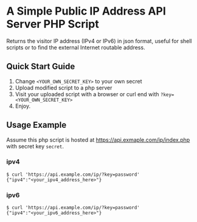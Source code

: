 # A Simple Public IP Address API Server PHP Script
Returns the visitor IP address (IPv4 or IPv6) in json format, useful for shell scripts or to find the external Internet routable address.

## Quick Start Guide
1. Change `<YOUR_OWN_SECRET_KEY>` to your own secret
2. Upload modified script to a php server
3. Visit your uploaded script with a browser or curl end with `?key=<YOUR_OWN_SECRET_KEY>`
4. Enjoy.

## Usage Example
Assume this php script is hosted at https://api.exmaple.com/ip/index.php with secret key `secret`.

### ipv4
```
$ curl 'https://api.example.com/ip/?key=password'
{"ipv4":"<your_ipv4_address_here>"}
```

### ipv6
```
$ curl 'https://api.example.com/ip/?key=password'
{"ipv4":"<your_ipv6_address_here>"}
```
